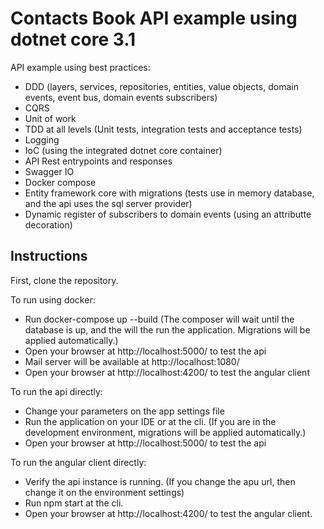 # Contacts Book API example using dotnet core 3.1

API example using best practices:
* DDD (layers, services, repositories, entities, value objects, domain events, event bus, domain events subscribers)
* CQRS
* Unit of work
* TDD at all levels (Unit tests, integration tests and acceptance tests)
* Logging
* IoC (using the integrated dotnet core container)
* API Rest entrypoints and responses
* Swagger IO
* Docker compose
* Entity framework core with migrations (tests use in memory database, and the api uses the sql server provider)
* Dynamic register of subscribers to domain events (using an attributte decoration)

## Instructions

First, clone the repository.

To run using docker:
* Run docker-compose up --build
(The composer will wait until the database is up, and the will the run the application. Migrations will be applied automatically.)
* Open your browser at http://localhost:5000/ to test the api
* Mail server will be available at http://localhost:1080/
* Open your browser at http://localhost:4200/ to test the angular client

To run the api directly:
* Change your parameters on the app settings file
* Run the application on your IDE or at the cli. (If you are in the development environment, migrations will be applied automatically.)
* Open your browser at http://localhost:5000/ to test the api

To run the angular client directly:
* Verify the api instance is running. (If you change the apu url, then change it on the environment settings)
* Run npm start at the cli.
* Open your browser at http://localhost:4200/ to test the angular client.


